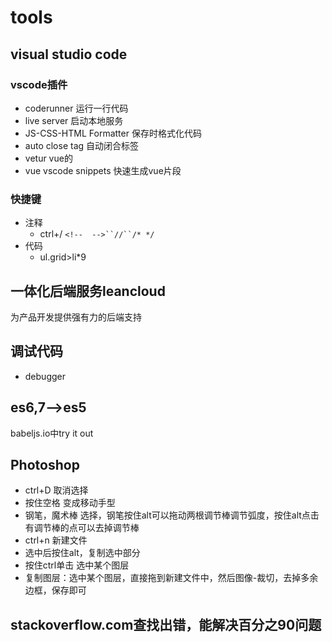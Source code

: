 # tools

## visual studio code

### vscode插件
- coderunner 运行一行代码
- live server 启动本地服务
- JS-CSS-HTML Formatter 保存时格式化代码
- auto close tag 自动闭合标签
- vetur vue的
- vue vscode snippets 快速生成vue片段

### 快捷键
- 注释
  - ctrl+/ `<!--  -->``//``/* */`
- 代码
  - ul.grid>li*9

## 一体化后端服务leancloud
为产品开发提供强有力的后端支持

## 调试代码
- debugger

## es6,7-->es5
babeljs.io中try it out

## Photoshop
- ctrl+D 取消选择
- 按住空格 变成移动手型
- 钢笔，魔术棒 选择，钢笔按住alt可以拖动两根调节棒调节弧度，按住alt点击有调节棒的点可以去掉调节棒
- ctrl+n 新建文件
- 选中后按住alt，复制选中部分
- 按住ctrl单击 选中某个图层
- 复制图层：选中某个图层，直接拖到新建文件中，然后图像-裁切，去掉多余边框，保存即可

## stackoverflow.com查找出错，能解决百分之90问题
